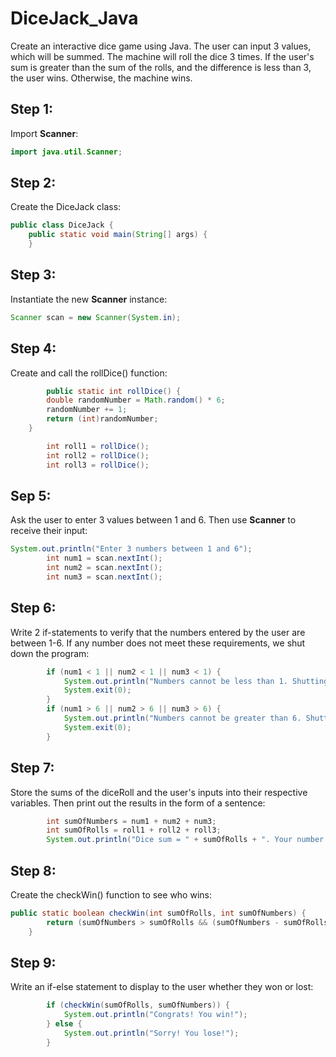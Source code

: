 # DiceJack_Java
Create an interactive dice game using Java. The user can input 3 values, which will be summed. The machine will roll the dice 3 times. If the user's sum is greater than the sum of the rolls, and the difference is less than 3, the user wins. Otherwise, the machine wins.

## Step 1: 

Import **Scanner**:

```java
import java.util.Scanner;
```

## Step 2:

Create the DiceJack class:

```java
public class DiceJack {
    public static void main(String[] args) {
    }
```

## Step 3:

Instantiate the new **Scanner** instance:

```java
Scanner scan = new Scanner(System.in);
```

## Step 4:

Create and call the rollDice() function:

```java
        public static int rollDice() {
        double randomNumber = Math.random() * 6;
        randomNumber += 1;
        return (int)randomNumber;
    }

        int roll1 = rollDice();
        int roll2 = rollDice();
        int roll3 = rollDice();
```

## Sep 5: 

Ask the user to enter 3 values between 1 and 6. Then use **Scanner** to receive their input:

```java
System.out.println("Enter 3 numbers between 1 and 6");
        int num1 = scan.nextInt();
        int num2 = scan.nextInt();
        int num3 = scan.nextInt();
```

## Step 6:

Write 2 if-statements to verify that the numbers entered by the user are between 1-6. If any number does not meet these requirements, we shut down the program:

```java
        if (num1 < 1 || num2 < 1 || num3 < 1) {
            System.out.println("Numbers cannot be less than 1. Shutting the game down!");
            System.exit(0);
        }
        if (num1 > 6 || num2 > 6 || num3 > 6) {
            System.out.println("Numbers cannot be greater than 6. Shutting game down!");
            System.exit(0);
        }
```

## Step 7:

Store the sums of the diceRoll and the user's inputs into their respective variables. Then print out the results in the form of a sentence:

```java
        int sumOfNumbers = num1 + num2 + num3;
        int sumOfRolls = roll1 + roll2 + roll3;
        System.out.println("Dice sum = " + sumOfRolls + ". Your number sum = " + sumOfNumbers);
```

## Step 8:

Create the checkWin() function to see who wins:

```java
public static boolean checkWin(int sumOfRolls, int sumOfNumbers) {
        return (sumOfNumbers > sumOfRolls && (sumOfNumbers - sumOfRolls) < 3);  
    }
```

## Step 9:

Write an if-else statement to display to the user whether they won or lost:

```java
        if (checkWin(sumOfRolls, sumOfNumbers)) {
            System.out.println("Congrats! You win!");
        } else {
            System.out.println("Sorry! You lose!");
        }
```